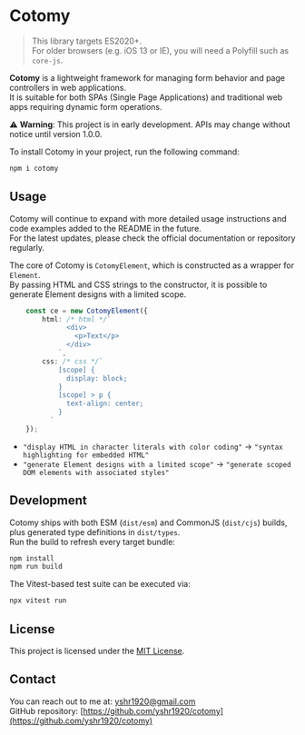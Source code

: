 # Cotomy

> This library targets ES2020+.  
> For older browsers (e.g. iOS 13 or IE), you will need a Polyfill such as `core-js`.

**Cotomy** is a lightweight framework for managing form behavior and page controllers in web applications.  
It is suitable for both SPAs (Single Page Applications) and traditional web apps requiring dynamic form operations.

⚠️ **Warning**: This project is in early development. APIs may change without notice until version 1.0.0.


To install Cotomy in your project, run the following command:

```bash
npm i cotomy
```

## Usage

Cotomy will continue to expand with more detailed usage instructions and code examples added to the README in the future.  
For the latest updates, please check the official documentation or repository regularly.

The core of Cotomy is `CotomyElement`, which is constructed as a wrapper for `Element`.  
By passing HTML and CSS strings to the constructor, it is possible to generate Element designs with a limited scope.

```typescript
    const ce = new CotomyElement({
        html: /* html */`
              <div>
                <p>Text</p>
              </div>
            `,
        css: /* css */`
            [scope] {
              display: block;
            }
            [scope] > p {
              text-align: center;
            }
          `
    });
```

- `"display HTML in character literals with color coding"` → `"syntax highlighting for embedded HTML"`
- `"generate Element designs with a limited scope"` → `"generate scoped DOM elements with associated styles"`

## Development

Cotomy ships with both ESM (`dist/esm`) and CommonJS (`dist/cjs`) builds, plus generated type definitions in `dist/types`.  
Run the build to refresh every target bundle:

```bash
npm install
npm run build
```

The Vitest-based test suite can be executed via:

```bash
npx vitest run
```

## License

This project is licensed under the [MIT License](LICENSE).

## Contact

You can reach out to me at: [yshr1920@gmail.com](mailto:yshr1920@gmail.com)  
GitHub repository: [https://github.com/yshr1920/cotomy](https://github.com/yshr1920/cotomy)
